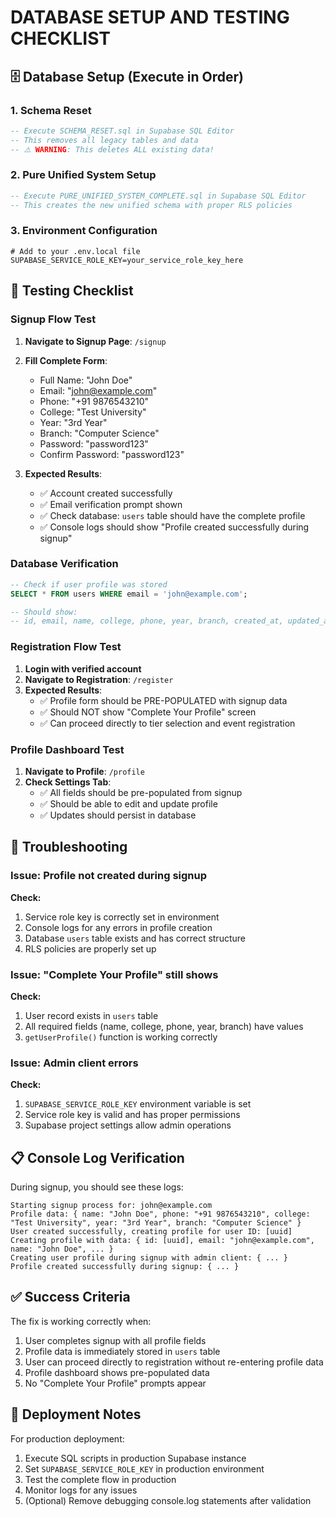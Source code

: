 # DATABASE SETUP AND TESTING CHECKLIST

## 🗄️ Database Setup (Execute in Order)

### 1. Schema Reset
```sql
-- Execute SCHEMA_RESET.sql in Supabase SQL Editor
-- This removes all legacy tables and data
-- ⚠️ WARNING: This deletes ALL existing data!
```

### 2. Pure Unified System Setup
```sql
-- Execute PURE_UNIFIED_SYSTEM_COMPLETE.sql in Supabase SQL Editor
-- This creates the new unified schema with proper RLS policies
```

### 3. Environment Configuration
```env
# Add to your .env.local file
SUPABASE_SERVICE_ROLE_KEY=your_service_role_key_here
```

## 🧪 Testing Checklist

### Signup Flow Test
1. **Navigate to Signup Page**: `/signup`
2. **Fill Complete Form**:
   - Full Name: "John Doe"
   - Email: "john@example.com"  
   - Phone: "+91 9876543210"
   - College: "Test University"
   - Year: "3rd Year"
   - Branch: "Computer Science"
   - Password: "password123"
   - Confirm Password: "password123"

3. **Expected Results**:
   - ✅ Account created successfully
   - ✅ Email verification prompt shown
   - ✅ Check database: `users` table should have the complete profile
   - ✅ Console logs should show "Profile created successfully during signup"

### Database Verification
```sql
-- Check if user profile was stored
SELECT * FROM users WHERE email = 'john@example.com';

-- Should show:
-- id, email, name, college, phone, year, branch, created_at, updated_at
```

### Registration Flow Test
1. **Login with verified account**
2. **Navigate to Registration**: `/register`
3. **Expected Results**:
   - ✅ Profile form should be PRE-POPULATED with signup data
   - ✅ Should NOT show "Complete Your Profile" screen
   - ✅ Can proceed directly to tier selection and event registration

### Profile Dashboard Test
1. **Navigate to Profile**: `/profile`
2. **Check Settings Tab**:
   - ✅ All fields should be pre-populated from signup
   - ✅ Should be able to edit and update profile
   - ✅ Updates should persist in database

## 🐛 Troubleshooting

### Issue: Profile not created during signup
**Check:**
1. Service role key is correctly set in environment
2. Console logs for any errors in profile creation
3. Database `users` table exists and has correct structure
4. RLS policies are properly set up

### Issue: "Complete Your Profile" still shows
**Check:**
1. User record exists in `users` table
2. All required fields (name, college, phone, year, branch) have values
3. `getUserProfile()` function is working correctly

### Issue: Admin client errors
**Check:**
1. `SUPABASE_SERVICE_ROLE_KEY` environment variable is set
2. Service role key is valid and has proper permissions
3. Supabase project settings allow admin operations

## 📋 Console Log Verification

During signup, you should see these logs:
```
Starting signup process for: john@example.com
Profile data: { name: "John Doe", phone: "+91 9876543210", college: "Test University", year: "3rd Year", branch: "Computer Science" }
User created successfully, creating profile for user ID: [uuid]
Creating profile with data: { id: [uuid], email: "john@example.com", name: "John Doe", ... }
Creating user profile during signup with admin client: { ... }
Profile created successfully during signup: { ... }
```

## ✅ Success Criteria

The fix is working correctly when:
1. User completes signup with all profile fields
2. Profile data is immediately stored in `users` table
3. User can proceed directly to registration without re-entering profile data
4. Profile dashboard shows pre-populated data
5. No "Complete Your Profile" prompts appear

## 🚀 Deployment Notes

For production deployment:
1. Execute SQL scripts in production Supabase instance
2. Set `SUPABASE_SERVICE_ROLE_KEY` in production environment
3. Test the complete flow in production
4. Monitor logs for any issues
5. (Optional) Remove debugging console.log statements after validation
